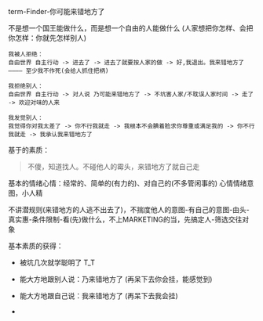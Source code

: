 
term-Finder-你可能来错地方了

不是想一个国王能做什么，而是想一个自由的人能做什么 (人家想把你怎样、会把你怎样：你就先怎样别人)

```
我被人拒绝：
自由世界 自主行动 -> 进去了 -> 进去了就要按人家的做 -> 好,我退出。我来错地方了 ———— 至少我不作死(会给人抓住把柄)

我拒绝别人：
自由世界 自主行动 -> 对人说 乃可能来错地方了 -> 不坑害人家/不耽误人家时间 -> 走了 -> 欢迎对味的人来

我发觉别人：
我觉得你对我太差了 -> 你不行我就走 -> 我根本不会腆着脸求你尊重或满足我的 -> 你不行我就走 -> 我承认我来错地方了

```


基于的素质：

> 不傻，知道找人。不碰他人的霉头，来错地方了就自己走

基本的情绪心情：经常的、简单的(有力的)、对自己的(不多管闲事的) 心情情绪意图，小人精

不讲潜规则(来错地方的人逃不出去了)，不揣度他人的意图-有自己的意图-由头-真实惠-条件限制-看(先)做什么，不上MARKETING的当，先搞定人-筛选交往对象

基本素质的获得：

- 被坑几次就学聪明了 T_T

- 能大方地跟别人说：乃来错地方了 (再呆下去你会挂，能感觉到)

- 能大方地跟自己说：我来错地方了 (再呆下去我会挂)




-
